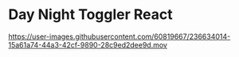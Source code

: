 # Day Night Toggler React

https://user-images.githubusercontent.com/60819667/236634014-15a61a74-44a3-42cf-9890-28c9ed2dee9d.mov

